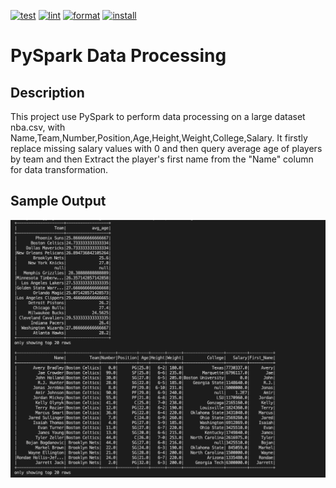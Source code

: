 [![test](https://github.com/nogibjj/week10miniproject/actions/workflows/test.yml/badge.svg)](https://github.com/nogibjj/week10miniproject/actions/workflows/test.yml)
[![lint](https://github.com/nogibjj/week10miniproject/actions/workflows/lint.yml/badge.svg)](https://github.com/nogibjj/week10miniproject/actions/workflows/lint.yml)
[![format](https://github.com/nogibjj/week10miniproject/actions/workflows/format.yml/badge.svg)](https://github.com/nogibjj/week10miniproject/actions/workflows/format.yml)
[![install](https://github.com/nogibjj/week10miniproject/actions/workflows/install.yml/badge.svg)](https://github.com/nogibjj/week10miniproject/actions/workflows/install.yml)

# PySpark Data Processing

## Description
This project use PySpark to perform data processing on a large dataset nba.csv, with Name,Team,Number,Position,Age,Height,Weight,College,Salary. It firstly replace missing salary values with 0 and then query average age of players by team and then Extract the player's first name from the "Name" column for data transformation.

## Sample Output
![](ouput.png)
